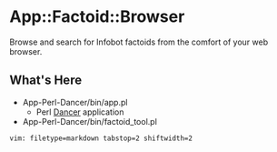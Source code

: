 # App::Factoid::Browser #

Browse and search for Infobot factoids from the comfort of your web browser.

## What's Here ##
- App-Perl-Dancer/bin/app.pl
  - Perl [Dancer](https://metacpan.org/module/Dancer) application
- App-Perl-Dancer/bin/factoid_tool.pl


`vim: filetype=markdown tabstop=2 shiftwidth=2`
